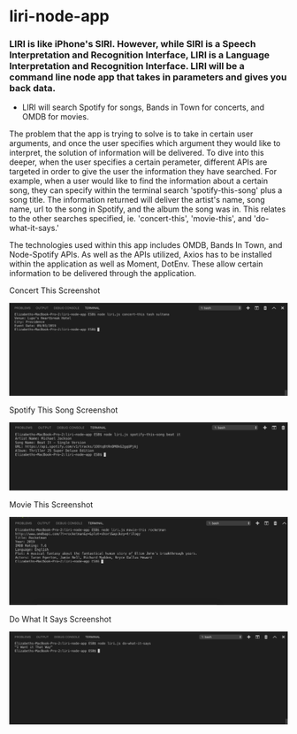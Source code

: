 # liri-node-app

<h3> LIRI is like iPhone's SIRI. However, while SIRI is a Speech Interpretation and Recognition Interface, LIRI is a Language Interpretation and Recognition Interface. LIRI will be a command line node app that takes in parameters and gives you back data. </h3>

* LIRI will search Spotify for songs, Bands in Town for concerts, and OMDB for movies.


<p> The problem that the app is trying to solve is to take in certain user arguments, and once the user specifies
which argument they would like to interpret, the solution of information will be delivered. To dive into this deeper, when the user specifies a certain perameter, different APIs are targeted in order to give the user the information they have searched. For example, when a user would like to find the information about a certain song, they can specify within the terminal search 'spotify-this-song' plus a song title. The information returned will deliver the artist's name, song name, url to the song in Spotify, and the album the song was in. This relates to the other searches specified, ie. 'concert-this', 'movie-this', and 'do-what-it-says.' </p>

<p> The technologies used within this app includes OMDB, Bands In Town, and Node-Spotify APIs. As well as the APIs utilized, Axios has to be installed within the application as well as Moment, DotEnv. These allow certain information to be delivered through the application. </p>

<p> Concert This Screenshot </p>
<img src="images/concert-this.png">

<p> Spotify This Song Screenshot </p>
<img src="images/spotify-this-song.png">

<p> Movie This Screenshot </p>
<img src="images/movie-this.png">

<p> Do What It Says Screenshot </p>
<img src="images/do-what-it-says.png">
